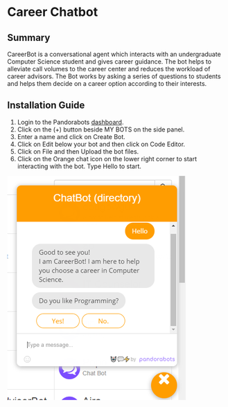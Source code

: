 # Career Chatbot

## Summary
CareerBot is a conversational agent which interacts with an undergraduate Computer Science student and gives career guidance.
The bot helps to alleviate call volumes to the career center and reduces the workload of career advisors.
The Bot works by asking a series of questions to students and helps them decide on a career option according to their interests.


## Installation Guide
1.	Login to the Pandorabots [dashboard](https://home.pandorabots.com/home.html).
2.	Click on the (+) button beside MY BOTS on the side panel.
3.	Enter a name and click on Create Bot.
4.	Click on Edit below your bot and then click on Code Editor.
5.	Click on File and then Upload the bot files.
6.	Click on the Orange chat icon on the lower right corner to start interacting with the bot. Type Hello to start.

![chatbot](/chatbot.PNG)
